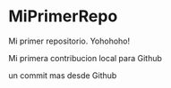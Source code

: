 # MiPrimerRepo

Mi primer repositorio. Yohohoho!

Mi primera contribucion local para Github

un commit mas desde Github
